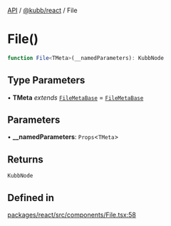 [API](../../../packages.md) / [@kubb/react](../index.md) / File

# File()

```ts
function File<TMeta>(__namedParameters): KubbNode
```

## Type Parameters

• **TMeta** *extends* [`FileMetaBase`](../../core/type-aliases/FileMetaBase.md) = [`FileMetaBase`](../../core/type-aliases/FileMetaBase.md)

## Parameters

• **\_\_namedParameters**: `Props`\<`TMeta`\>

## Returns

`KubbNode`

## Defined in

[packages/react/src/components/File.tsx:58](https://github.com/kubb-project/kubb/blob/41d5fcbd23d143293d72542efcb650e62fa3a210/packages/react/src/components/File.tsx#L58)
